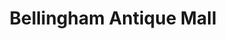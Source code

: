 ---
title: "Bellingham Antique Mall"
url: /bellingham/bellingham-antique-mall/
shop: Antiquitäten
---